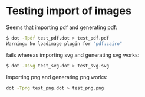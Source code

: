 # Testing import of images

Seems that importing pdf and generating pdf:

```bash
$ dot -Tpdf test_pdf.dot > test_pdf.pdf
Warning: No loadimage plugin for "pdf:cairo"
```

fails whereas importing svg and generating svg works:

```bash
$ dot -Tsvg test_svg.dot > test_svg.svg
```

Importing png and generating png works:

```bash
dot -Tpng test_png.dot > test_png.png
```
